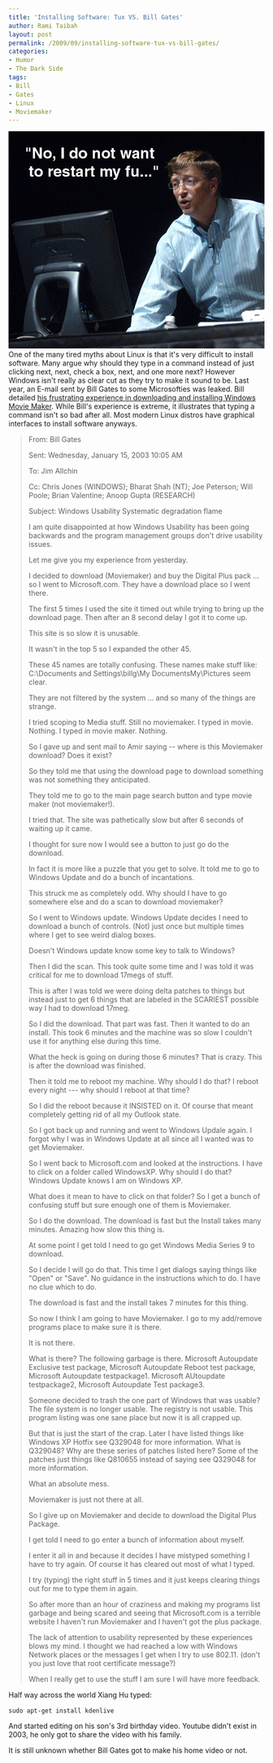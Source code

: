 ```yaml
---
title: 'Installing Software: Tux VS. Bill Gates'
author: Rami Taibah 
layout: post
permalink: /2009/09/installing-software-tux-vs-bill-gates/
categories:
- Humor
- The Dark Side
tags:
- Bill
- Gates
- Linux
- Moviemaker
---
```

![BILL GATES](../../../i/bill-gates-microsoft-email-leak.jpg)
One of the many tired myths about Linux is that it's very difficult to install software. Many argue why should they type in a command instead of just clicking next, next, check a box, next, and one more next? However Windows isn't really as clear cut as they try to make it sound to be. Last year, an E-mail sent by Bill Gates to some Microsofties was leaked. Bill detailed [his frustrating experience in downloading and installing Windows Movie Maker](http://gizmodo.com/5019516/classic-clips-bill-gates-chews-out-microsoft-over-xp). While Bill's experience is extreme, it illustrates that typing a command isn't so bad after all. Most modern Linux distros have graphical interfaces to install software anyways.

> From: Bill Gates 
>
> Sent: Wednesday, January 15, 2003 10:05 AM 
>
> To: Jim Allchin 
>
> Cc: Chris Jones (WINDOWS); Bharat Shah (NT); Joe Peterson; Will Poole; Brian Valentine; Anoop Gupta (RESEARCH) 
>
> Subject: Windows Usability Systematic degradation flame
>
> I am quite disappointed at how Windows Usability has been going backwards and the program management groups don't drive usability issues.
>
> Let me give you my experience from yesterday.
>
> I decided to download (Moviemaker) and buy the Digital Plus pack ... so I went to Microsoft.com. They have a download place so I went there.
>
> The first 5 times I used the site it timed out while trying to bring up the download page. Then after an 8 second delay I got it to come up.
>
> This site is so slow it is unusable.
>
> It wasn't in the top 5 so I expanded the other 45\.
>
> These 45 names are totally confusing. These names make stuff like: C:\Documents and Settings\billg\My DocumentsMy\Pictures seem clear.
>
> They are not filtered by the system ... and so many of the things are strange.
>
> I tried scoping to Media stuff. Still no moviemaker. I typed in movie. Nothing. I typed in movie maker. Nothing.
>
> So I gave up and sent mail to Amir saying -- where is this Moviemaker download? Does it exist?
>
> So they told me that using the download page to download something was not something they anticipated.
>
> They told me to go to the main page search button and type movie maker (not moviemaker!).
>
> I tried that. The site was pathetically slow but after 6 seconds of waiting up it came.
>
> I thought for sure now I would see a button to just go do the download.
>
> In fact it is more like a puzzle that you get to solve. It told me to go to Windows Update and do a bunch of incantations.
>
> This struck me as completely odd. Why should I have to go somewhere else and do a scan to download moviemaker?
>
> So I went to Windows update. Windows Update decides I need to download a bunch of controls. (Not) just once but multiple times where I get to see weird dialog boxes.
>
> Doesn't Windows update know some key to talk to Windows?
>
> Then I did the scan. This took quite some time and I was told it was critical for me to download 17megs of stuff.
>
> This is after I was told we were doing delta patches to things but instead just to get 6 things that are labeled in the SCARIEST possible way I had to download 17meg.
>
> So I did the download. That part was fast. Then it wanted to do an install. This took 6 minutes and the machine was so slow I couldn't use it for anything else during this time.
>
> What the heck is going on during those 6 minutes? That is crazy. This is after the download was finished.
>
> Then it told me to reboot my machine. Why should I do that? I reboot every night --- why should I reboot at that time?
>
> So I did the reboot because it INSISTED on it. Of course that meant completely getting rid of all my Outlook state.
>
> So I got back up and running and went to Windows Updale again. I forgot why I was in Windows Update at all since all I wanted was to get Moviemaker.
>
> So I went back to Microsoft.com and looked at the instructions. I have to click on a folder called WindowsXP. Why should I do that? Windows Update knows I am on Windows XP.
>
> What does it mean to have to click on that folder? So I get a bunch of confusing stuff but sure enough one of them is Moviemaker.
>
> So I do the download. The download is fast but the Install takes many minutes. Amazing how slow this thing is.
>
> At some point I get told I need to go get Windows Media Series 9 to download.
>
> So I decide I will go do that. This time I get dialogs saying things like "Open" or "Save". No guidance in the instructions which to do. I have no clue which to do.
>
> The download is fast and the install takes 7 minutes for this thing.
>
> So now I think I am going to have Moviemaker. I go to my add/remove programs place to make sure it is there.
>
> It is not there.
>
> What is there? The following garbage is there. Microsoft Autoupdate Exclusive test package, Microsoft Autoupdate Reboot test package, Microsoft Autoupdate testpackage1\. Microsoft AUtoupdate testpackage2, Microsoft Autoupdate Test package3\.
>
> Someone decided to trash the one part of Windows that was usable? The file system is no longer usable. The registry is not usable. This program listing was one sane place but now it is all crapped up.
>
> But that is just the start of the crap. Later I have listed things like Windows XP Hotfix see Q329048 for more information. What is Q329048? Why are these series of patches listed here? Some of the patches just things like Q810655 instead of saying see Q329048 for more information.
>
> What an absolute mess.
>
> Moviemaker is just not there at all.
>
> So I give up on Moviemaker and decide to download the Digital Plus Package.
>
> I get told I need to go enter a bunch of information about myself.
>
> I enter it all in and because it decides I have mistyped something I have to try again. Of course it has cleared out most of what I typed.
>
> I try (typing) the right stuff in 5 times and it just keeps clearing things out for me to type them in again.
>
> So after more than an hour of craziness and making my programs list garbage and being scared and seeing that Microsoft.com is a terrible website I haven't run Moviemaker and I haven't got the plus package.
>
> The lack of attention to usability represented by these experiences blows my mind. I thought we had reached a low with Windows Network places or the messages I get when I try to use 802.11\. (don't you just love that root certificate message?)
>
> When I really get to use the stuff I am sure I will have more feedback.

Half way across the world Xiang Hu typed: 

    sudo apt-get install kdenlive

And started editing on his son's 3rd birthday video. Youtube didn't exist in 2003, he only got to share the video with his family.

It is still unknown whether Bill Gates got to make his home video or not.

